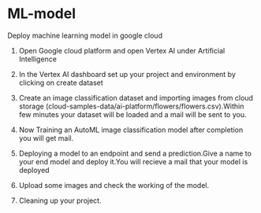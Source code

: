 # ML-model
Deploy machine learning model in google cloud

1. Open Google cloud platform and open Vertex AI under Artificial Intelligence

2. In the Vertex AI dashboard set up your project and environment by clicking on create dataset

3. Create an image classification dataset and importing images from cloud storage
   (cloud-samples-data/ai-platform/flowers/flowers.csv).Within few minutes your dataset will be loaded and a mail will be sent to you.       

4. Now Training an AutoML image classification model after completion you will get mail.

5. Deploying a model to an endpoint and send a prediction.Give a name to your end model and deploy it.You will recieve a mail that your model is deployed

6. Upload some images and check the working of the model.

7. Cleaning up your project.
